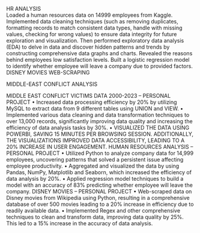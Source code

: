 HR ANALYSIS <br>
Loaded a human resources data on 14999 employees from Kaggle. Implemented data cleaning techniques (such as removing duplicates, formatting records to match consistent data types, handle with missing values, checking for wrong values) to ensure data integrity for future exploration and visualization. Then performed exploratory data analysis (EDA) to delve in data and discover hidden patterns and trends by constructing comprehensive data graphs and charts. Revealed the reasons behind employees low satisfaction levels. Built a logistic regression model to identify whether employee will leave a company due to provided factors. <br>
DISNEY MOVIES WEB-SCRAPING <br>

MIDDLE-EAST CONFLICT ANALYSIS <br>








MIDDLE EAST CONFLICT VICTIMS DATA 2000-2023 – PERSONAL PROJECT
•	Increased data processing efficiency by 20% by utilizing MySQL to extract data from 9 different tables using UNION and VIEW.
•	Implemented various data cleaning and data transformation techniques to over 13,000 records, significantly improving data quality and increasing the efficiency of data analysis tasks by 30%.
•	VISUALIZED THE DATA USING POWERBI, SAVING 15 MINUTES PER BROWSING SESSION. ADDITIONALLY, THE VISUALIZATIONS IMPROVED DATA ACCESSIBILITY, LEADING TO A 20% INCREASE IN USER ENGAGEMENT. 
HUMAN RESOURCES ANALYSIS – PERSONAL PROJECT 
•	Utilized Python to analyze company data for 14,999 employees, uncovering patterns that solved a persistent issue affecting employee productivity. 
•	Aggregated and visualized the data by using Pandas, NumPy, Matplotlib and Seaborn, which increased the efficiency of data analysis by 20%.
•	Applied regression model techniques to build a model with an accuracy of 83% predicting whether employee will leave the company.
DISNEY MOVIES – PERSONAL PROJECT
•	Web-scraped data on Disney movies from Wikipedia using Python, resulting in a comprehensive database of over 500 movies leading to a 20% increase in efficiency due to readily available data.
•	Implemented Regex and other comprehensive techniques to clean and transform data, improving data quality by 25%. This led to a 15% increase in the accuracy of data analysis.
